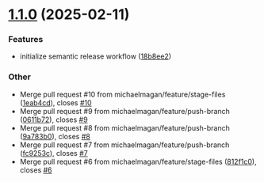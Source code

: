 # [1.1.0](https://github.com/michaelmagan/vuku/compare/v1.0.0...v1.1.0) (2025-02-11)

### Features

- initialize semantic release workflow ([18b8ee2](https://github.com/michaelmagan/vuku/commit/18b8ee284f674327309dae193ed80aaa600aa698))

### Other

- Merge pull request #10 from michaelmagan/feature/stage-files ([1eab4cd](https://github.com/michaelmagan/vuku/commit/1eab4cd890f2e38dabc75eb446bec9c4f16f0b81)), closes [#10](https://github.com/michaelmagan/vuku/issues/10)
- Merge pull request #9 from michaelmagan/feature/push-branch ([0611b72](https://github.com/michaelmagan/vuku/commit/0611b7276437a90c87d85a5665753fa0aabc8f22)), closes [#9](https://github.com/michaelmagan/vuku/issues/9)
- Merge pull request #8 from michaelmagan/feature/push-branch ([9a783b0](https://github.com/michaelmagan/vuku/commit/9a783b0d4b9a24e1e7e137ca53591f5a8a23a65e)), closes [#8](https://github.com/michaelmagan/vuku/issues/8)
- Merge pull request #7 from michaelmagan/feature/push-branch ([fc9253c](https://github.com/michaelmagan/vuku/commit/fc9253cbd6fab1869add6f6e958c15ff185f9594)), closes [#7](https://github.com/michaelmagan/vuku/issues/7)
- Merge pull request #6 from michaelmagan/feature/stage-files ([812f1c0](https://github.com/michaelmagan/vuku/commit/812f1c077af366137af052f816cd11781a076414)), closes [#6](https://github.com/michaelmagan/vuku/issues/6)
